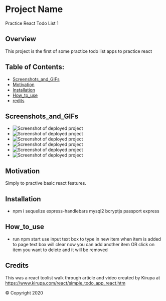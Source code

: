 # Project Name 
Practice React Todo List 1

  ## Overview 
  This project is the first of some practice todo list apps to practice react

  ## Table of Contents:
  - [Screenshots_and_GIFs](#Screenshots_and_GIFs)
  - [Motivation](#Motivation)
  - [Installation](#Installation)
  - [How_to_use](#How_to_use)
  - [redits](#Credits)

 ## Screenshots_and_GIFs 
  - ![Screenshot of deployed project](public/assets/images/one.png) 
  - ![Screenshot of deployed project](public/assets/images/two.png)
  - ![Screenshot of deployed project](public/images/three.png)  
  - ![Screenshot of deployed project](public/assets/images/four.png)
  - ![Screenshot of deployed project](public/images/five.png)  
  - ![Screenshot of deployed project](public/assets/images/six.png)
  
  ## Motivation
  Simply to practive basic react features. 

  ## Installation 
  - npm i sequelize express-handlebars mysql2 bcryptjs passport express

  ## How_to_use
  - run npm start
  use input text box to type in new item
  when item is added to page text box will clear
  now you can add another item OR
  click on item you want to delete and it will be removed

  ## Credits
 This was a react toolist walk through article and video created by Kirupa at https://www.kirupa.com/react/simple_todo_app_react.htm

  © Copyright 2020
